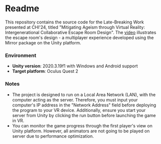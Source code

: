 # Readme
This repository contains the source code for the Late-Breaking Work presented at CHI'24, titled "Mitigating Ageism through Virtual Reality: Intergenerational Collaborative Escape Room Design". The [video](https://youtu.be/st_k5bL4ePw) illustrates the escape room's design - a multiplayer experience developed using the Mirror package on the Unity platform.

### Environment

- **Unity version**: 2020.3.19f1 with Windows and Android support
- **Target platform**: Oculus Quest 2

### Notes

- The project is designed to run on a Local Area Network (LAN), with the computer acting as the server. Therefore, you must input your computer's IP address in the "Network Address" field before deploying the program to your VR device. Additionally, ensure you start your server from Unity by clicking the run button before launching the game in VR.
- You can monitor the game progress through the first player's view on Unity platform. However, all animators are not going to be played on server due to performance optimization.
